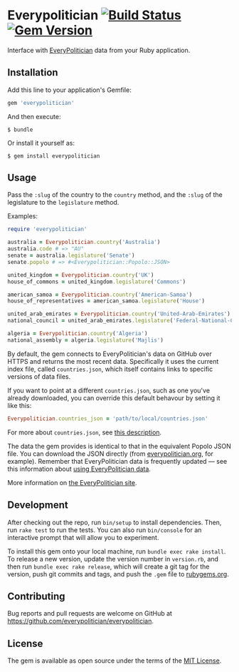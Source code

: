 # Everypolitician [![Build Status](https://travis-ci.org/everypolitician/everypolitician-ruby.svg?branch=v0.1.0)](https://travis-ci.org/everypolitician/everypolitician-ruby) [![Gem Version](https://badge.fury.io/rb/everypolitician.svg)](https://badge.fury.io/rb/everypolitician)

Interface with [EveryPolitician](http://everypolitician.org) data from your Ruby application.

## Installation

Add this line to your application's Gemfile:

```ruby
gem 'everypolitician'
```

And then execute:

    $ bundle

Or install it yourself as:

    $ gem install everypolitician

## Usage

Pass the `:slug` of the country to the `country` method, and the `:slug` of the legislature to the `legislature` method.

Examples:

```ruby
require 'everypolitician'

australia = Everypolitician.country('Australia')
australia.code # => "AU"
senate = australia.legislature('Senate')
senate.popolo # => #<Everypolitician::Popolo::JSON>

united_kingdom = Everypolitician.country('UK')
house_of_commons = united_kingdom.legislature('Commons')

american_samoa = Everypolitician.country('American-Samoa')
house_of_representatives = american_samoa.legislature('House')

united_arab_emirates = Everypolitician.country('United-Arab-Emirates')
national_council = united_arab_emirates.legislature('Federal-National-Council')

algeria = Everypolitician.country('Algeria')
national_assembly = algeria.legislature('Majlis')
```

By default, the gem connects to EveryPolitician's data on GitHub over HTTPS and
returns the most recent data. Specifically it uses the current index file,
called `countries.json`, which itself contains links to specific versions of
data files.

If you want to point at a different `countries.json`, such as one you've
already downloaded, you can override this default behavour by setting it like
this:

```ruby
Everypolitician.countries_json = 'path/to/local/countries.json'
```

For more about `countries.json`, see [this description](http://localhost:4000/repo_structure.html).

The data the gem provides is identical to that in the equivalent Popolo JSON
file. You can download the JSON directly (from
[everypolitician.org](http://everypolitician.org/), for example). Remember that
EveryPolitician data is frequently updated — see this information about
[using EveryPolitician data](http://docs.everypolitician.org/use_the_data.html).

More information on [the EveryPolitician site](http://docs.everypolitician.org/).

## Development

After checking out the repo, run `bin/setup` to install dependencies. Then, run `rake test` to run the tests. You can also run `bin/console` for an interactive prompt that will allow you to experiment.

To install this gem onto your local machine, run `bundle exec rake install`. To release a new version, update the version number in `version.rb`, and then run `bundle exec rake release`, which will create a git tag for the version, push git commits and tags, and push the `.gem` file to [rubygems.org](https://rubygems.org).

## Contributing

Bug reports and pull requests are welcome on GitHub at https://github.com/everypolitician/everypolitician.

## License

The gem is available as open source under the terms of the [MIT License](http://opensource.org/licenses/MIT).
